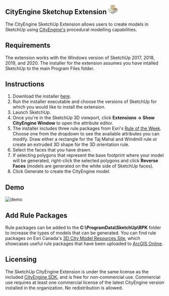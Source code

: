 ## CityEngine Sketchup Extension <img src="/logo.png" width="30" alt="Logo">

The CityEngine SketchUp Extension allows users to create models in SketchUp using [CityEngine's](https://www.esri.com/en-us/arcgis/products/arcgis-cityengine/overview) procedural modelling capabilities.

## Requirements
The extension works with the Windows version of SketchUp 2017, 2018, 2019, and 2020. The installer for the extension assumes you have intalled SketchUp to the main Program Files folder.

## Instructions
1. Download the installer [here](https://github.com/highered-esricanada/CityEngine-Sketchup-Extension/releases/download/1.1/CE.Sketchup.Installer.exe
).
1. Run the installer executable and choose the versions of SketchUp for which you would like to install the extension.
1. Launch SketchUp.
1. Once you're in the SketchUp 3D viewport, click **Extensions -> Show CityEngine Window** to open the attribute editor.
1. The installer includes three rule packages from Esri's [Rule of the Week](https://www.esri.com/arcgis-blog/products/3d-gis/3d-gis/cityengine-rule-of-the-week/). Choose one from the dropdown to see the available attributes you can modify. Draw either a rectangle for the Taj Mahal and Windmill rule or create an extruded 3D shape for the 3D orientation rule.
1. Select the faces that you have drawn.
1. If selecting polygons that represent the base footprint where your model will be generated, right-click the selected polygons and click **Reverse Faces** (models are generated on the white side of SketchUp faces). 
1. Click Generate to create the CityEngine model.

## Demo
![demo](/demo.gif)

## Add Rule Packages
Rule packages can be added to the **C:\ProgramData\SketchUp\RPK** folder to increase the types of models that can be generated. You can find rule packages on Esri Canada's [3D City Model Resources Site](https://3dcitymodel.esriservices.ca/), which showcases useful rule packages that have been uploaded to [ArcGIS Online](https://www.arcgis.com/).

## Licensing
The SketchUp CityEngine Extension is under the same license as the included [CityEngine SDK](https://github.com/Esri/cityengine-sdk), and is free for non-commercial use. Commercial use requires at least one commercial license of the latest CityEngine version installed in the organization. No redistribution is allowed.
